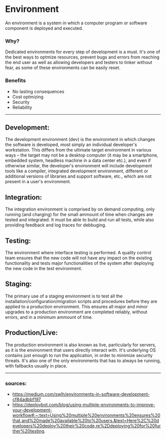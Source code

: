 # Environment

An environment is a system in which a computer program or software component is deployed and executed.

### Why?
Dedicated environments for every step of development is a must. It's one of the best ways to optmize resources, prevent bugs and errors from reaching the end user as well as allowing developers and testers to tinker without fear, as some of these environments can be easily reset.

### Benefits
* No lasting consequences
* Cost optmizing
* Security
* Reliability

---

## Development:

The development environment (dev) is the environment in which changes the software is developed, most simply an individual developer's workstation. This differs from the ultimate target environment in various ways – the target may not be a desktop computer (it may be a smartphone, embedded system, headless machine in a data center etc.), and even if otherwise similar, the developer's environment will include development tools like a compiler, integrated development environment, different or additional versions of libraries and support software, etc., which are not present in a user's environment.

## Integration:

The integration environment is comprised by on demand computing, only running (and charging) for the small ammount of time when changes are tested and integrated. It must be able to build and run all tests, while also providing feedback and log traces for debbuging.

## Testing:

The environment where interface testing is performed. A quality control team ensures that the new code will not have any impact on the existing functionality and tests major functionalities of the system after deploying the new code in the test environment.

## Staging:

The primary use of a staging environment is to test all the installation/configuration/migration scripts and procedures before they are applied to a production environment. This ensures all major and minor upgrades to a production environment are completed reliably, without errors, and in a minimum ammount of time. 

## Production/Live:

The production environment is also known as live, particularly for servers, as it is the environment that users directly interact with. It's underlying OS contains just enough to run the application, in order to minimize security threats. It's also one of the only environments that has to always be running, with fallbacks usually in place.

---

### sources:
* https://medium.com/swlh/environments-in-software-development-cf84adbbf197
* https://deploybot.com/blog/using-multiple-environments-to-improve-your-development-workflow#:~:text=Using%20multiple%20environments%20ensures%20that,and%20made%20available%20to%20users.&text=Here%2C%20developers%20deploy%20their%20code,re%2Ddeploying%20for%20further%20testing.

